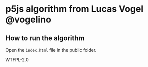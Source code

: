 # p5js algorithm from Lucas Vogel @vogelino

## How to run the algorithm
Open the `index.html` file in the public folder.

WTFPL-2.0
